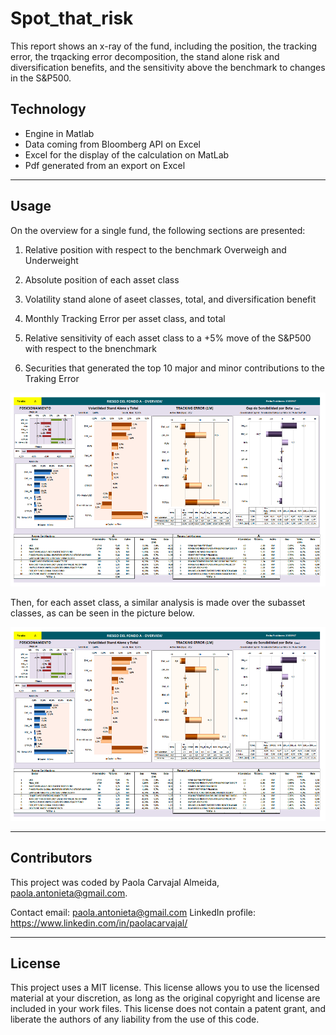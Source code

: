 # Spot_that_risk

This report shows an x-ray of the fund, including the position, the tracking error, the trqacking error decomposition, the stand alone risk and diversification benefits, and the sensitivity above the benchmark to changes in the S&P500.



## Technology

* Engine in Matlab
* Data coming from Bloomberg API on Excel
* Excel for the display of the calculation on MatLab
* Pdf generated from an export on Excel
---

## Usage

On the overview for a single fund, the following sections are presented:

1) Relative position with respect to the benchmark Overweigh and Underweight

2) Absolute position of each asset class

3) Volatility stand alone of aseet classes, total, and diversification benefit

4) Monthly Tracking Error per asset class, and total

5) Relative sensitivity of each asset class to a +5% move of the S&P500 with respect to the bnenchmark

6) Securities that generated the top 10 major and minor contributions to the Traking Error



![Overview_Individual_Fund](Images/1_Overview_Individual_Fund.png)


Then, for each asset class, a similar analysis is made over the subasset classes, as can be seen in the picture below.

![SubClasses_Fund](Images/1_Overview_Individual_Fund.png)

---
## Contributors
This project was coded by Paola Carvajal Almeida, paola.antonieta@gmail.com.

Contact email: paola.antonieta@gmail.com
LinkedIn profile: https://www.linkedin.com/in/paolacarvajal/

___
## License
This project uses a MIT license. This license allows you to use the licensed material at your discretion, as long as the original copyright and license are included in your work files. This license does not contain a patent grant,  and liberate the authors of any liability from the use of this code.